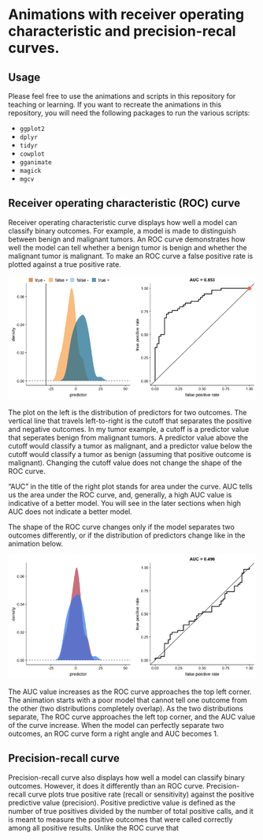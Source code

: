 Animations with receiver operating characteristic and precision-recal curves.
=============================================================================

Usage
-----

Please feel free to use the animations and scripts in this repository
for teaching or learning. If you want to recreate the animations in this
repository, you will need the following packages to run the various
scripts:

-   `ggplot2`
-   `dplyr`
-   `tidyr`
-   `cowplot`
-   `gganimate`
-   `magick`
-   `mgcv`

Receiver operating characteristic (ROC) curve
---------------------------------------------

Receiver operating characteristic curve displays how well a model can
classify binary outcomes. For example, a model is made to distinguish
between benign and malignant tumors. An ROC curve demonstrates how well
the model can tell whether a benign tumor is benign and whether the
malignant tumor is malignant. To make an ROC curve a false positive rate
is plotted against a true positive rate.

![](animations/cutoff.gif)

The plot on the left is the distribution of predictors for two outcomes.
The vertical line that travels left-to-right is the cutoff that
separates the positive and negative outcomes. In my tumor example, a
cutoff is a predictor value that seperates benign from malignant tumors.
A predictor value above the cutoff would classify a tumor as malignant,
and a predictor value below the cutoff would classify a tumor as benign
(assuming that positive outcome is malignant). Changing the cutoff value
does not change the shape of the ROC curve.

“AUC” in the title of the right plot stands for area under the curve.
AUC tells us the area under the ROC curve, and, generally, a high AUC
value is indicative of a better model. You will see in the later
sections when high AUC does not indicate a better model.

The shape of the ROC curve changes only if the model separates two
outcomes differently, or if the distribution of predictors change like
in the animation below.

![](animations/ROC.gif)

The AUC value increases as the ROC curve approaches the top left corner.
The animation starts with a poor model that cannot tell one outcome from
the other (two distributions completely overlap). As the two
distributions separate, The ROC curve approaches the left top corner,
and the AUC value of the curve increase. When the model can perfectly
separate two outcomes, an ROC curve form a right angle and AUC becomes
1.

Precision-recall curve
----------------------

Precision-recall curve also displays how well a model can classify
binary outcomes. However, it does it differently than an ROC curve.
Precision-recall curve plots true positive rate (recall or sensitivity)
against the positive predictive value (precision). Positive predictive
value is defined as the number of true positives divided by the number
of total positive calls, and it is meant to measure the positive
outcomes that were called correctly among all positive results. Unlike
the ROC curve that
